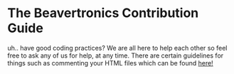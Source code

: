 # The Beavertronics Contribution Guide

uh.. have good coding practices? We are all here to help each other so feel free to ask any of us for help, at any time.
There are certain guidelines for things such as commenting your HTML files which can be found [here!](/.ignore/documentation/commenting%20guidelines.txt)
